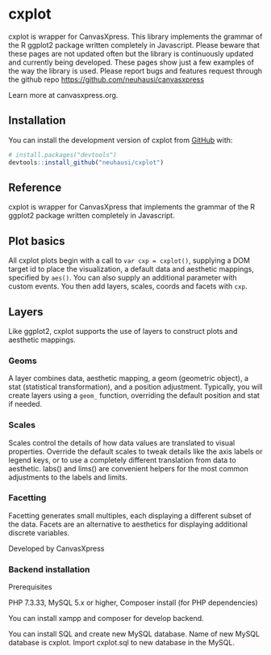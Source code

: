 
# cxplot

<!-- badges: start -->
<!-- badges: end -->

cxplot is wrapper for CanvasXpress. This library implements the grammar of the R ggplot2 package
written completely in Javascript. Please beware that these pages are not updated often but the
library is continuously updated and currently being developed. These pages show just a few examples
of the way the library is used. Please report bugs and features request through the github repo
https://github.com/neuhausi/canvasxpress

Learn more at canvasxpress.org.

## Installation

You can install the development version of cxplot from [GitHub](https://github.com/) with:

``` r
# install.packages("devtools")
devtools::install_github("neuhausi/cxplot")
```

## Reference

cxplot is wrapper for CanvasXpress that implements the grammar of the R
ggplot2 package written completely in Javascript.

## Plot basics 

All cxplot plots begin with a call to `var cxp = cxplot()`, supplying a
DOM target id to place the visualization, a default data and aesthetic
mappings, specified by `aes()`. You can also supply an additional
parameter with custom events. You then add layers, scales, coords and
facets with `cxp`.

## Layers 

Like ggplot2, cxplot supports the use of layers to construct plots and aesthetic mappings.

### Geoms 

A layer combines data, aesthetic mapping, a geom (geometric object), a
stat (statistical transformation), and a position adjustment. Typically,
you will create layers using a `geom_` function, overriding the default
position and stat if needed.


### Scales 

Scales control the details of how data values are translated to visual
properties. Override the default scales to tweak details like the axis
labels or legend keys, or to use a completely different translation from
data to aesthetic. labs() and lims() are convenient helpers for the most
common adjustments to the labels and limits.

### Facetting 

Facetting generates small multiples, each displaying a different subset
of the data. Facets are an alternative to aesthetics for displaying
additional discrete variables.

Developed by CanvasXpress

### Backend installation

Prerequisites

PHP 7.3.33,
MySQL 5.x or higher,
Composer install (for PHP dependencies)

You can install xampp and composer for develop backend.

You can install SQL and create new MySQL database.
Name of new MySQL database is cxplot.
Import cxplot.sql to new database in the MySQL.
